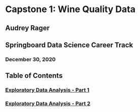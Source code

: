# Capstone 1: Wine Quality Data
## Audrey Rager
## Springboard Data Science Career Track
### December 30, 2020


## Table of Contents
### <a href="https://github.com/ahrager/Springboard/blob/master/Capstone1Project/00a_EDAandDataPrep_Capstone_1_WhiteWineQuality_20201230.ipynb" target="_blank">Exploratory Data Analysis - Part 1</a>
### <a href="https://github.com/ahrager/Springboard/blob/master/Capstone1Project/00a_EDAandDataPrep_Capstone_1_WhiteWineQuality_20201230.ipynb" target="_blank">Exploratory Data Analysis - Part 2</a>
